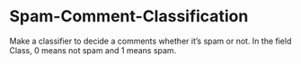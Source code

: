 # Spam-Comment-Classification

Make a classifier to decide a comments whether it’s spam or not. In the field Class, 0 means not spam and 1 means spam.
